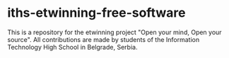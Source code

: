 # iths-etwinning-free-software
This is a repository for the etwinning project "Open your mind, Open your source".
All contributions are made by students of the Information Technology High School in Belgrade, Serbia. 
